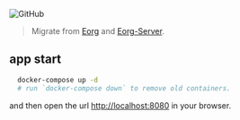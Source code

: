 ![GitHub](https://img.shields.io/github/license/zhyd1997/Kirin)

> Migrate from [Eorg](https://github.com/zhyd1997/Eorg) and [Eorg-Server](https://github.com/zhyd1997/Eorg-Server).

## app start

```bash
  docker-compose up -d
  # run `docker-compose down` to remove old containers.
```

and then open the url [http://localhost:8080](http://localhost:8080) in your browser.
